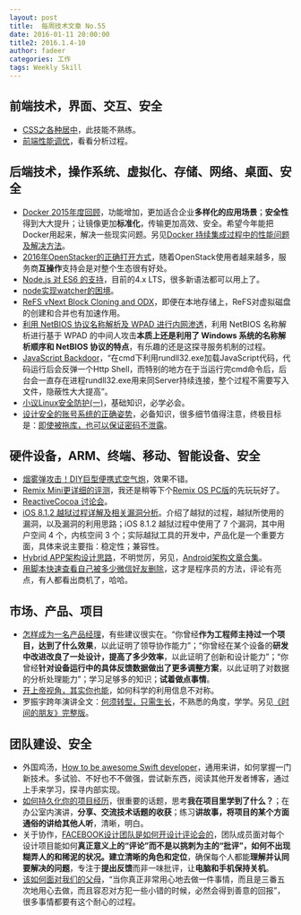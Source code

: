 ```yaml
---
layout: post
title:  每周技术文章 No.55
date: 2016-01-11 20:00:00
title2: 2016.1.4-10
author: fadeer
categories: 工作
tags: Weekly Skill
---
```


前端技术，界面、交互、安全
----
* [CSS之各种居中](http://guowenfh.github.io/2016/01/06/css-position-middle/)，此技能不熟练。
* [前端性能调优](http://segmentfault.com/a/1190000004277530)，看看分析过程。

后端技术，操作系统、虚拟化、存储、网络、桌面、安全
----
* [Docker 2015年度回顾](http://geek.csdn.net/news/detail/49046)，功能增加，更加适合企业**多样化的应用场景**；**安全性**得到大大提升；让镜像更加**标准化**，传输更加高效、安全。希望今年能把Docker用起来，解决一些现实问题。另见[Docker 持续集成过程中的性能问题及解决方法](http://oilbeater.com/docker/2016/01/02/use-docker-performance-issue-and-solution.html)。
* [2016年OpenStacker的正确打开方式](https://www.ustack.com/news/2016-openstacker-kick-off/)，随着OpenStack使用者越来越多，服务商**互操作**支持会是对整个生态很有好处。
* [Node.js 对 ES6 的支持](http://taobaofed.org/blog/2016/01/07/find-back-the-lost-es6-features-in-nodejs/)，目前的4.x LTS，很多新语法都可以用上了。
* [node实现watcher的困境](http://segmentfault.com/a/1190000004281522)。
* [ReFS vNext Block Cloning and ODX](https://blog.workinghardinit.work/2016/01/04/refs-vnext-block-cloning-and-odx/)，即便在本地存储上，ReFS对虚拟磁盘的创建和合并也有加速作用。
* [利用 NetBIOS 协议名称解析及 WPAD 进行内网渗透](http://drops.wooyun.org/pentesting/11799)，利用 NetBIOS 名称解析进行基于 WPAD 的中间人攻击**本质上还是利用了 Windows 系统的名称解析顺序和 NetBIOS 协议的特点**，有乐趣的还是这探寻服务机制的过程。
* [JavaScript Backdoor](http://drops.wooyun.org/tips/11764)，“在cmd下利用rundll32.exe加载JavaScript代码，代码运行后会反弹一个Http Shell，而特别的地方在于当运行完cmd命令后，后台会一直存在进程rundll32.exe用来同Server持续连接，整个过程不需要写入文件，隐蔽性大大提高”。
* [小议Linux安全防护(一)](http://drops.wooyun.org/%E8%BF%90%E7%BB%B4%E5%AE%89%E5%85%A8/11801)，基础知识，必学必会。
* [设计安全的账号系统的正确姿势](http://blog.coderzh.com/2016/01/03/security-design/)，必备知识，很多细节值得注意，终极目标是：[即使被拖库，也可以保证密码不泄露](http://blog.coderzh.com/2016/01/10/a-password-security-design-example/)。

硬件设备，ARM、终端、移动、智能设备、安全
----
<!--preview-end-->
* [烟雾弹攻击！DIY巨型便携式空气炮](http://www.leiphone.com/news/201601/ZBIeleZ2cYFjneSi.html)，效果不错。
* [Remix Mini更详细的评测](http://www.geekpark.net/topics/214362)，我还是稍等下个[Remix OS PC版](http://www.jide.com/remixos-for-pc)的先玩玩好了。
* [ReactiveCocoa 讨论会](http://blog.devtang.com/blog/2016/01/03/reactive-cocoa-discussion/)。
* [iOS 8.1.2 越狱过程详解及相关漏洞分析](http://drops.wooyun.org/papers/12045)。介绍了越狱的过程，越狱所使用的漏洞，以及漏洞的利用思路；iOS 8.1.2 越狱过程中使用了 7 个漏洞，其中用户空间 4 个，内核空间 3 个；实际越狱工具的开发中，产品化是一个重要方面，具体来说主要指：稳定性；兼容性。
* [Hybrid APP架构设计思路](https://github.com/chemdemo/chemdemo.github.io/issues/12)，不明觉厉，另见，[Android架构文章合集](https://github.com/Juude/Awesome-Android-Architecture)。
* [用脚本快速查看自己被多少微信好友删除](http://segmentfault.com/a/1190000004251795)，这才是程序员的方法，评论有亮点，有人都看出商机了，哈哈。

市场、产品、项目
----
* [怎样成为一名产品经理](http://www.leiphone.com/news/201601/i68G4ssC4AkkKkgE.html)，有些建议很实在。“你曾经**作为工程师主持过一个项目，达到了什么效果**，以此证明了领导协作能力”；“你曾经在某个设备的**研发中改进改良了一处设计，提高了多少效率**，以此证明了创新和设计能力”；“你曾经**针对设备运行中的具体反馈数据做出了更多调整方案**，以此证明了对数据的分析处理能力”；学习足够多的知识；**试着做点事情**。
* [开上帝视角，其实你也能](http://36kr.com/p/5041920.html)，如何科学的利用信息不对称。
* 罗振宇跨年演讲全文：[何须转型，只需生长](http://www.woshipm.com/it/260862.html)，不熟悉的角度，学学。另见[《时间的朋友》完整版](http://www.woshipm.com/it/260617.html)。

团队建设、安全
----
* 外国鸡汤，[How to be awesome Swift developer](http://blog.krzyzanowskim.com/2015/12/28/how-to-be-awesome-swift-developer/)，通用来讲，如何掌握一门新技术。多试验、不好也不不做强，尝试新东西，阅读其他开发者博客，通过上手来学习，探寻内部实现。
* [如何持久化你的项目经历](http://icodeit.org/2016/01/how-to-summarize-privious-project/)，很重要的话题，思考**我在项目里学到了什么？**；在办公室内演讲，**分享、交流技术话题的收获**；练习**讲故事，将项目的某个方面通俗的讲给其他人听**，清晰，明白。
* 关于协作，[FACEBOOK设计团队是如何开设计评论会的](http://www.uisdc.com/critique-in-facebook-design-process)，团队成员面对每个设计项目能如何**真正意义上的“评论”**而不是以挑刺为主的“批评”，如何不出现糊弄人的和稀泥的状况。建立**清晰的角色和定位**，确保每个人都能**理解并认同要解决的问题**，专注于**提出反馈**而非一味批评，让**电脑和手机保持关机**。
* [该如何面对我们的父母](http://www.luanxiang.org/blog/archives/2205.html)，“当你真正非常用心地去做一件事情，而且是三番五次地用心去做，而且容忍对方犯一些小错的时候，必然会得到善意的回报”，很多事情都要有这个耐心的过程。



